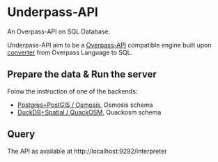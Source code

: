 # Underpass-API

An Overpass-API on SQL Database.

Underpass-API aim to be a [Overpass-API](https://github.com/drolbr/Overpass-API) compatible engine built upon [converter](https://github.com/teritorio/overpass_parser-rb) from Overpass Language to SQL.

## Prepare the data & Run the server

Folow the instruction of one of the backends:
* [Postgres+PostGIS / Osmosis](backends/postgres_osmosis/README.md), Osmosis schema
* [DuckDB+Spatial / QuackOSM](backends/duckdb_quackosm/README.md), Quackosm schema

## Query

The API as available at http://localhost:9292/interpreter
